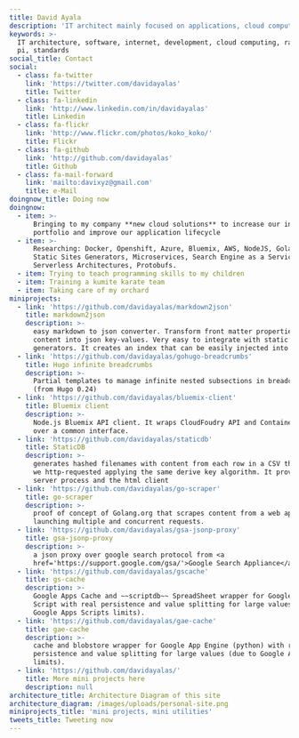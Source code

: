 ```yaml
---
title: David Ayala
description: 'IT architect mainly focused on applications, cloud computing and new solutions'
keywords: >-
  IT architecture, software, internet, development, cloud computing, raspberry
  pi, standards
social_title: Contact
social:
  - class: fa-twitter
    link: 'https://twitter.com/davidayalas'
    title: Twitter
  - class: fa-linkedin
    link: 'http://www.linkedin.com/in/davidayalas'
    title: Linkedin
  - class: fa-flickr
    link: 'http://www.flickr.com/photos/koko_koko/'
    title: Flickr
  - class: fa-github
    link: 'http://github.com/davidayalas'
    title: Github
  - class: fa-mail-forward
    link: 'mailto:davixyz@gmail.com'
    title: e-Mail
doingnow_title: Doing now
doingnow:
  - item: >-
      Bringing to my company **new cloud solutions** to increase our internal
      portfolio and improve our application lifecycle
  - item: >-
      Researching: Docker, Openshift, Azure, Bluemix, AWS, NodeJS, Golang,
      Static Sites Generators, Microservices, Search Engine as a Service,
      Serverless Architectures, Protobufs.
  - item: Trying to teach programming skills to my children
  - item: Training a kumite karate team
  - item: Taking care of my orchard
miniprojects:
  - link: 'https://github.com/davidayalas/markdown2json'
    title: markdown2json
    description: >-
      easy markdown to json converter. Transform front matter properties and
      content into json key-values. Very easy to integrate with static sites
      generators. It creates an index that can be easily injected into algolia.
  - link: 'https://github.com/davidayalas/gohugo-breadcrumbs'
    title: Hugo infinite breadcrumbs
    description: >-
      Partial templates to manage infinite nested subsections in breadcrumbs
      (from Hugo 0.24)
  - link: 'https://github.com/davidayalas/bluemix-client'
    title: Bluemix client
    description: >-
      Node.js Bluemix API client. It wraps CloudFoudry API and Containers API
      over a common interface.
  - link: 'https://github.com/davidayalas/staticdb'
    title: StaticDB
    description: >-
      generates hashed filenames with content from each row in a CSV that would
      we http-requested applying the same derive key algorithm. It provides the
      server process and the html client
  - link: 'https://github.com/davidayalas/go-scraper'
    title: go-scraper
    description: >-
      proof of concept of Golang.org that scrapes content from a web application
      launching multiple and concurrent requests.
  - link: 'https://github.com/davidayalas/gsa-jsonp-proxy'
    title: gsa-jsonp-proxy
    description: >-
      a json proxy over google search protocol from <a
      href='https://support.google.com/gsa/'>Google Search Appliance</a>
  - link: 'https://github.com/davidayalas/gscache'
    title: gs-cache
    description: >-
      Google Apps Cache and ~~scriptdb~~ SpreadSheet wrapper for Google Apps
      Script with real persistence and value splitting for large values (due to
      Google Apps Scripts limits).
  - link: 'https://github.com/davidayalas/gae-cache'
    title: gae-cache
    description: >-
      cache and blobstore wrapper for Google App Engine (python) with real
      persistence and value splitting for large values (due to Google App Engine
      limits).
  - link: 'https://github.com/davidayalas/'
    title: More mini projects here
    description: null
architecture_title: Architecture Diagram of this site
architecture_diagram: /images/uploads/personal-site.png
miniprojects_title: 'mini projects, mini utilities'
tweets_title: Tweeting now
---
```






